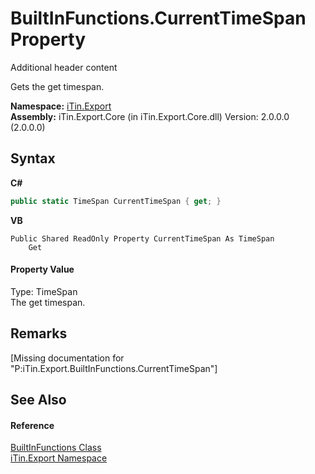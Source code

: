 # BuiltInFunctions.CurrentTimeSpan Property 
Additional header content 

Gets the get timespan.

**Namespace:**&nbsp;<a href="N_iTin_Export">iTin.Export</a><br />**Assembly:**&nbsp;iTin.Export.Core (in iTin.Export.Core.dll) Version: 2.0.0.0 (2.0.0.0)

## Syntax

**C#**<br />
``` C#
public static TimeSpan CurrentTimeSpan { get; }
```

**VB**<br />
``` VB
Public Shared ReadOnly Property CurrentTimeSpan As TimeSpan
	Get
```


#### Property Value
Type: TimeSpan<br />The get timespan.

## Remarks
\[Missing <remarks> documentation for "P:iTin.Export.BuiltInFunctions.CurrentTimeSpan"\]

## See Also


#### Reference
<a href="T_iTin_Export_BuiltInFunctions">BuiltInFunctions Class</a><br /><a href="N_iTin_Export">iTin.Export Namespace</a><br />